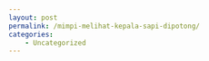 ```yaml
---
layout: post
permalink: /mimpi-melihat-kepala-sapi-dipotong/
categories:
    - Uncategorized
---
```


